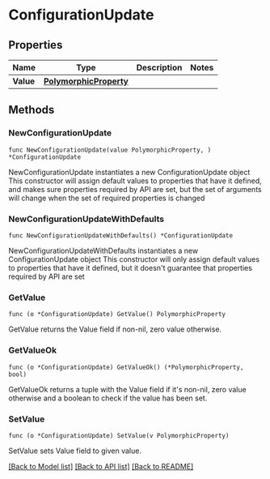 # ConfigurationUpdate

## Properties

Name | Type | Description | Notes
------------ | ------------- | ------------- | -------------
**Value** | [**PolymorphicProperty**](PolymorphicProperty.md) |  | 

## Methods

### NewConfigurationUpdate

`func NewConfigurationUpdate(value PolymorphicProperty, ) *ConfigurationUpdate`

NewConfigurationUpdate instantiates a new ConfigurationUpdate object
This constructor will assign default values to properties that have it defined,
and makes sure properties required by API are set, but the set of arguments
will change when the set of required properties is changed

### NewConfigurationUpdateWithDefaults

`func NewConfigurationUpdateWithDefaults() *ConfigurationUpdate`

NewConfigurationUpdateWithDefaults instantiates a new ConfigurationUpdate object
This constructor will only assign default values to properties that have it defined,
but it doesn't guarantee that properties required by API are set

### GetValue

`func (o *ConfigurationUpdate) GetValue() PolymorphicProperty`

GetValue returns the Value field if non-nil, zero value otherwise.

### GetValueOk

`func (o *ConfigurationUpdate) GetValueOk() (*PolymorphicProperty, bool)`

GetValueOk returns a tuple with the Value field if it's non-nil, zero value otherwise
and a boolean to check if the value has been set.

### SetValue

`func (o *ConfigurationUpdate) SetValue(v PolymorphicProperty)`

SetValue sets Value field to given value.



[[Back to Model list]](../README.md#documentation-for-models) [[Back to API list]](../README.md#documentation-for-api-endpoints) [[Back to README]](../README.md)


